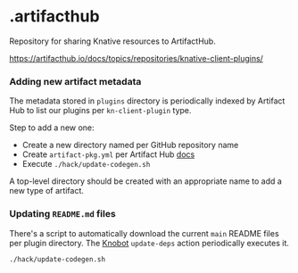 # .artifacthub

Repository for sharing Knative resources to ArtifactHub.

https://artifacthub.io/docs/topics/repositories/knative-client-plugins/

### Adding new artifact metadata

The metadata stored in `plugins` directory is periodically indexed by Artifact Hub to list our plugins per `kn-client-plugin` type.

Step to add a new one:
 - Create a new directory named per GitHub repository name
 - Create `artifact-pkg.yml` per Artifact Hub [docs](https://github.com/artifacthub/hub/blob/master/docs/metadata/artifacthub-pkg.yml)
 - Execute `./hack/update-codegen.sh`

A top-level directory should be created with an appropriate name to add a new type of artifact.

### Updating `README.md` files

There's a script to automatically download the current `main` README files per plugin directory. The [Knobot](https://github.com/knative-extensions/knobots) `update-deps` action periodically executes it. 

```
./hack/update-codegen.sh
```
